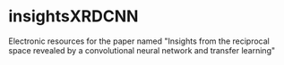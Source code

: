 # insightsXRDCNN
Electronic resources for the paper named "Insights from the reciprocal space revealed by a convolutional neural network and transfer learning"
